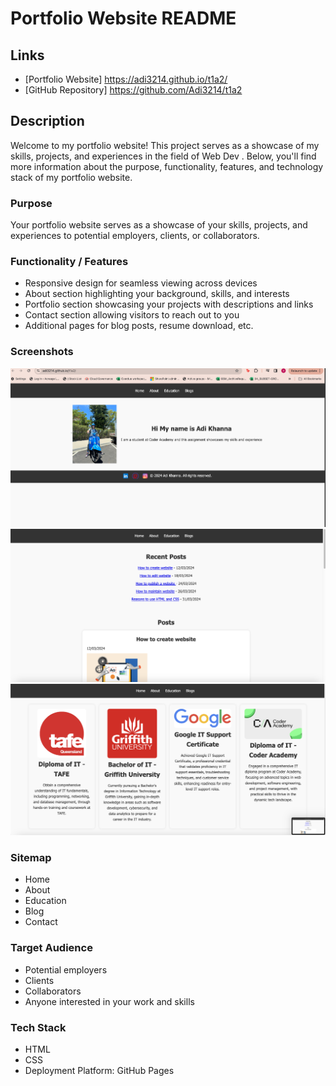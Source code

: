 # Portfolio Website README

## Links
- [Portfolio Website] https://adi3214.github.io/t1a2/
- [GitHub Repository] https://github.com/Adi3214/t1a2

## Description
Welcome to my portfolio website! This project serves as a showcase of my skills, projects, and experiences in the field of Web Dev . Below, you'll find more information about the purpose, functionality, features, and technology stack of my portfolio website.
### Purpose
Your portfolio website serves as a showcase of your skills, projects, and experiences to potential employers, clients, or collaborators.

### Functionality / Features
- Responsive design for seamless viewing across devices
- About section highlighting your background, skills, and interests
- Portfolio section showcasing your projects with descriptions and links
- Contact section allowing visitors to reach out to you
- Additional pages for blog posts, resume download, etc. 

### Screenshots
![Screenshot of Homepage](Images/screenshot1.png)
![Screenshot of Portfolio Section](Images/screenshot2.png)
![Screenshot of another section](Images/screenshot3.png)


### Sitemap
- Home
- About
- Education
- Blog 
- Contact



### Target Audience
- Potential employers
- Clients
- Collaborators
- Anyone interested in your work and skills

### Tech Stack
- HTML
- CSS
- Deployment Platform: GitHub Pages


